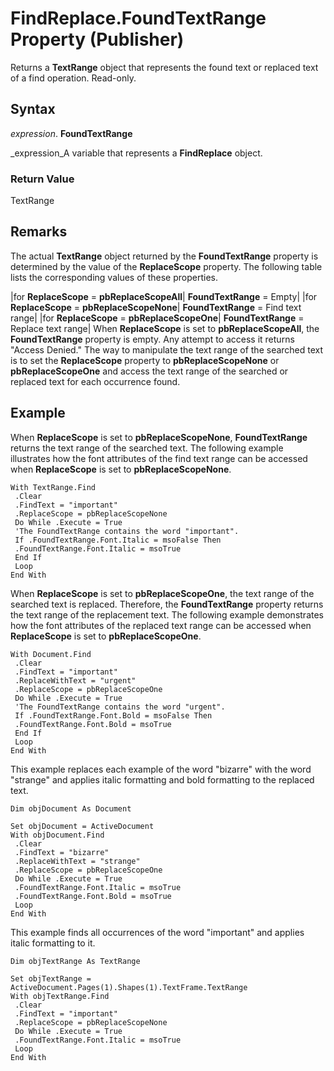 
# FindReplace.FoundTextRange Property (Publisher)

Returns a  **TextRange** object that represents the found text or replaced text of a find operation. Read-only.


## Syntax

 _expression_. **FoundTextRange**

 _expression_A variable that represents a  **FindReplace** object.


### Return Value

TextRange


## Remarks

The actual  **TextRange** object returned by the **FoundTextRange** property is determined by the value of the **ReplaceScope** property. The following table lists the corresponding values of these properties.



|for  **ReplaceScope** = **pbReplaceScopeAll**| **FoundTextRange** = Empty|
|for  **ReplaceScope** = **pbReplaceScopeNone**| **FoundTextRange** = Find text range|
|for  **ReplaceScope** = **pbReplaceScopeOne**| **FoundTextRange** = Replace text range|
When  **ReplaceScope** is set to **pbReplaceScopeAll**, the  **FoundTextRange** property is empty. Any attempt to access it returns "Access Denied." The way to manipulate the text range of the searched text is to set the **ReplaceScope** property to **pbReplaceScopeNone** or **pbReplaceScopeOne** and access the text range of the searched or replaced text for each occurrence found.


## Example

When  **ReplaceScope** is set to **pbReplaceScopeNone**,  **FoundTextRange** returns the text range of the searched text. The following example illustrates how the font attributes of the find text range can be accessed when **ReplaceScope** is set to **pbReplaceScopeNone**.


```
With TextRange.Find 
 .Clear 
 .FindText = "important" 
 .ReplaceScope = pbReplaceScopeNone 
 Do While .Execute = True 
 'The FoundTextRange contains the word "important". 
 If .FoundTextRange.Font.Italic = msoFalse Then 
 .FoundTextRange.Font.Italic = msoTrue 
 End If 
 Loop 
End With
```

When  **ReplaceScope** is set to **pbReplaceScopeOne**, the text range of the searched text is replaced. Therefore, the  **FoundTextRange** property returns the text range of the replacement text. The following example demonstrates how the font attributes of the replaced text range can be accessed when **ReplaceScope** is set to **pbReplaceScopeOne**. 




```
With Document.Find 
 .Clear 
 .FindText = "important" 
 .ReplaceWithText = "urgent" 
 .ReplaceScope = pbReplaceScopeOne 
 Do While .Execute = True 
 'The FoundTextRange contains the word "urgent". 
 If .FoundTextRange.Font.Bold = msoFalse Then 
 .FoundTextRange.Font.Bold = msoTrue 
 End If 
 Loop 
End With
```

This example replaces each example of the word "bizarre" with the word "strange" and applies italic formatting and bold formatting to the replaced text. 




```
Dim objDocument As Document 
 
Set objDocument = ActiveDocument 
With objDocument.Find 
 .Clear 
 .FindText = "bizarre" 
 .ReplaceWithText = "strange" 
 .ReplaceScope = pbReplaceScopeOne 
 Do While .Execute = True 
 .FoundTextRange.Font.Italic = msoTrue 
 .FoundTextRange.Font.Bold = msoTrue 
 Loop 
End With
```

This example finds all occurrences of the word "important" and applies italic formatting to it.




```
Dim objTextRange As TextRange 
 
Set objTextRange = ActiveDocument.Pages(1).Shapes(1).TextFrame.TextRange 
With objTextRange.Find 
 .Clear 
 .FindText = "important" 
 .ReplaceScope = pbReplaceScopeNone 
 Do While .Execute = True 
 .FoundTextRange.Font.Italic = msoTrue 
 Loop 
End With
```

